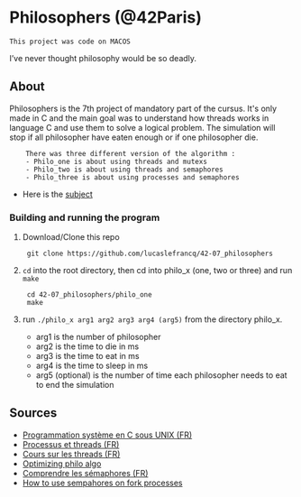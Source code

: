 # Philosophers (@42Paris)
`This project was code on MACOS`

I’ve never thought philosophy would be so deadly.


## About

Philosophers is the 7th project of mandatory part of the cursus.
It's only made in C and the main goal was to understand how threads works in language C and use them to solve a logical problem.
The simulation will stop if all philosopher have eaten enough or if one philosopher die.


        There was three different version of the algorithm :
        - Philo_one is about using threads and mutexs
        - Philo_two is about using threads and semaphores
        - Philo_three is about using processes and semaphores

- Here is the [subject][1]

### Building and running the program

1. Download/Clone this repo

        git clone https://github.com/lucaslefrancq/42-07_philosophers
2. `cd` into the root directory, then cd into philo_x (one, two or three) and run `make`

        cd 42-07_philosophers/philo_one
        make

3.  run `./philo_x arg1 arg2 arg3 arg4 (arg5)` from the directory philo_x.
    - arg1 is the number of philosopher
    - arg2 is the time to die in ms
    - arg3 is the time to eat in ms
    - arg4 is the time to sleep in ms
    - arg5 (optional) is the number of time each philosopher needs to eat to end the simulation
    
## Sources

- [Programmation système en C sous UNIX (FR)][5]
- [Processus et threads (FR)][2]
- [Cours sur les threads (FR)][3]
- [Optimizing philo algo][4]
- [Comprendre les sémaphores (FR)][6]
- [How to use sempahores on fork processes][7]

[1]: https://github.com/R4meau/minishell/blob/master/minishell.en.pdf
[2]: https://zestedesavoir.com/tutoriels/607/les-systemes-dexploitation/processus-et-threads/
[3]: https://cours.polymtl.ca/inf2610/documentation/notes/chap4.pdf
[4]: https://www.notion.so/philosophers-VM-c60be9c836084edfbcd9c07e29b429c4
[5]: https://pub.phyks.me/sdz/sdz/la-programmation-systeme-en-c-sous-unix.html#Lesthreads
[6]: https://sites.uclouvain.be/SystInfo/notes/Theorie/html/Threads/coordination.html
[7]: https://stackoverflow.com/questions/16400820/how-to-use-posix-semaphores-on-forked-processes-in-c
